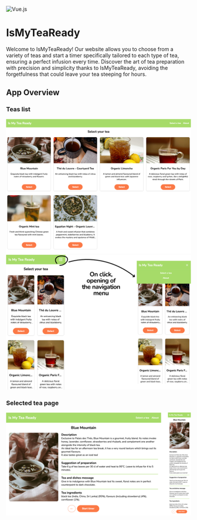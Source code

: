![Vue.js](https://img.shields.io/badge/Vue.js-35495E?style=for-the-badge&logo=vue.js&logoColor=4FC08D)

# IsMyTeaReady
Welcome to IsMyTeaReady! Our website allows you to choose from a variety of teas and start a timer specifically tailored to each type of tea, ensuring a perfect infusion every time. Discover the art of tea preparation with precision and simplicity thanks to IsMyTeaReady, avoiding the forgetfulness that could leave your tea steeping for hours.

## App Overview

### Teas list
![Visual of the list of teas on desktop](project-design/Visuals/Visual-TeasListPage-Desktop_v01.png)
![Visual of the list of teas on mobile](project-design/Visuals/Visual-TeasListPage-Mobile_v01.png)

### Selected tea page
![Visual of the selected tea page on desktop and mobile](project-design/Visuals/Visual-SelectedTeaPage_v01.png)

